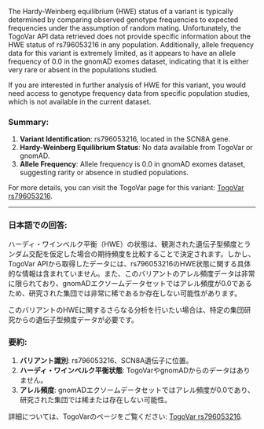 The Hardy-Weinberg equilibrium (HWE) status of a variant is typically determined by comparing observed genotype frequencies to expected frequencies under the assumption of random mating. Unfortunately, the TogoVar API data retrieved does not provide specific information about the HWE status of rs796053216 in any population. Additionally, allele frequency data for this variant is extremely limited, as it appears to have an allele frequency of 0.0 in the gnomAD exomes dataset, indicating that it is either very rare or absent in the populations studied.

If you are interested in further analysis of HWE for this variant, you would need access to genotype frequency data from specific population studies, which is not available in the current dataset.

### Summary:
1. **Variant Identification**: rs796053216, located in the SCN8A gene.
2. **Hardy-Weinberg Equilibrium Status**: No data available from TogoVar or gnomAD.
3. **Allele Frequency**: Allele frequency is 0.0 in gnomAD exomes dataset, suggesting rarity or absence in studied populations.

For more details, you can visit the TogoVar page for this variant: [TogoVar rs796053216](https://togovar.org/variant/rs796053216).

---

### 日本語での回答:
ハーディ・ワインベルク平衡（HWE）の状態は、観測された遺伝子型頻度とランダム交配を仮定した場合の期待頻度を比較することで決定されます。しかし、TogoVar APIから取得したデータには、rs796053216のHWE状態に関する具体的な情報は含まれていません。また、このバリアントのアレル頻度データは非常に限られており、gnomADエクソームデータセットではアレル頻度が0.0であるため、研究された集団では非常に稀であるか存在しない可能性があります。

このバリアントのHWEに関するさらなる分析を行いたい場合は、特定の集団研究からの遺伝子型頻度データが必要です。

### 要約:
1. **バリアント識別**: rs796053216、SCN8A遺伝子に位置。
2. **ハーディ・ワインベルク平衡状態**: TogoVarやgnomADからのデータはありません。
3. **アレル頻度**: gnomADエクソームデータセットではアレル頻度が0.0であり、研究された集団では稀または存在しない可能性。

詳細については、TogoVarのページをご覧ください: [TogoVar rs796053216](https://togovar.org/variant/rs796053216).